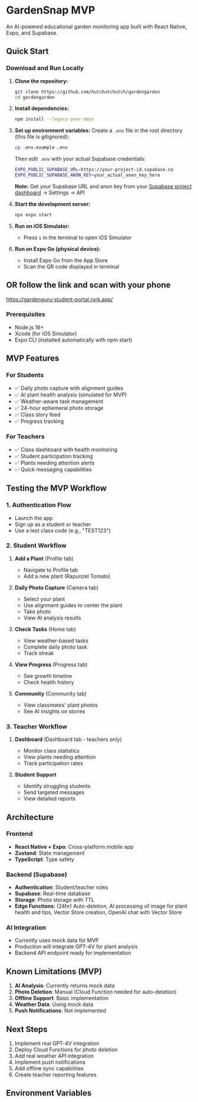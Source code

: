 # GardenSnap MVP

An AI-powered educational garden monitoring app built with React Native, Expo, and Supabase.

## Quick Start

### Download and Run Locally

1. **Clone the repository:**
   ```bash
   git clone https://github.com/hutchutchutch/gardengarden
   cd gardengarden
   ```

2. **Install dependencies:**
   ```bash
   npm install --legacy-peer-deps
   ```

3. **Set up environment variables:**
   Create a `.env` file in the root directory (this file is gitignored):
   ```bash
   cp .env.example .env
   ```
   Then edit `.env` with your actual Supabase credentials:
   ```bash
   EXPO_PUBLIC_SUPABASE_URL=https://your-project-id.supabase.co
   EXPO_PUBLIC_SUPABASE_ANON_KEY=your_actual_anon_key_here
   ```
   
   **Note:** Get your Supabase URL and anon key from your [Supabase project dashboard](https://supabase.com/dashboard) → Settings → API

4. **Start the development server:**
   ```bash
   npx expo start
   ```

5. **Run on iOS Simulator:**
   - Press `i` in the terminal to open iOS Simulator

6. **Run on Expo Go (physical device):**
   - Install Expo Go from the App Store
   - Scan the QR code displayed in terminal

## OR follow the link and scan with your phone
https://gardenguru-student-portal.rork.app/


### Prerequisites
- Node.js 16+
- Xcode (for iOS Simulator)
- Expo CLI (installed automatically with npm start)

## MVP Features

### For Students
- ✅ Daily photo capture with alignment guides
- ✅ AI plant health analysis (simulated for MVP)
- ✅ Weather-aware task management
- ✅ 24-hour ephemeral photo storage
- ✅ Class story feed
- ✅ Progress tracking

### For Teachers
- ✅ Class dashboard with health monitoring
- ✅ Student participation tracking
- ✅ Plants needing attention alerts
- ✅ Quick messaging capabilities


## Testing the MVP Workflow

### 1. Authentication Flow
- Launch the app
- Sign up as a student or teacher
- Use a test class code (e.g., "TEST123")

### 2. Student Workflow
1. **Add a Plant** (Profile tab)
   - Navigate to Profile tab
   - Add a new plant (Rapunzel Tomato)
   
2. **Daily Photo Capture** (Camera tab)
   - Select your plant
   - Use alignment guides to center the plant
   - Take photo
   - View AI analysis results

3. **Check Tasks** (Home tab)
   - View weather-based tasks
   - Complete daily photo task
   - Track streak

4. **View Progress** (Progress tab)
   - See growth timeline
   - Check health history

5. **Community** (Community tab)
   - View classmates' plant photos
   - See AI insights on stories

### 3. Teacher Workflow
1. **Dashboard** (Dashboard tab - teachers only)
   - Monitor class statistics
   - View plants needing attention
   - Track participation rates

2. **Student Support**
   - Identify struggling students
   - Send targeted messages
   - View detailed reports

## Architecture

### Frontend
- **React Native + Expo**: Cross-platform mobile app
- **Zustand**: State management
- **TypeScript**: Type safety

### Backend (Supabase)
- **Authentication**: Student/teacher roles
- **Supabase**: Real-time database
- **Storage**: Photo storage with TTL
- **Edge Functions**: (24hr) Auto-deletion, AI processing of image for plant health and tips, Vector Store creation, OpenAI chat with Vector Store

### AI Integration
- Currently uses mock data for MVP
- Production will integrate GPT-4V for plant analysis
- Backend API endpoint ready for implementation

## Known Limitations (MVP)

1. **AI Analysis**: Currently returns mock data
2. **Photo Deletion**: Manual (Cloud Function needed for auto-deletion)
3. **Offline Support**: Basic implementation
4. **Weather Data**: Using mock data
5. **Push Notifications**: Not implemented

## Next Steps

1. Implement real GPT-4V integration
2. Deploy Cloud Functions for photo deletion
3. Add real weather API integration
4. Implement push notifications
5. Add offline sync capabilities
6. Create teacher reporting features

## Environment Variables



